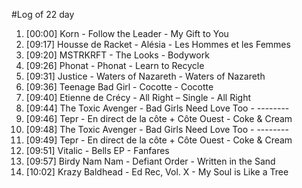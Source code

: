 #Log of 22 day

1. [00:00] Korn - Follow the Leader - My Gift to You
1. [09:17] Housse de Racket - Alésia - Les Hommes et les Femmes
1. [09:20] MSTRKRFT - The Looks - Bodywork
1. [09:26] Phonat - Phonat - Learn to Recycle
1. [09:31] Justice - Waters of Nazareth - Waters of Nazareth
1. [09:36] Teenage Bad Girl - Cocotte - Cocotte
1. [09:40] Etienne de Crécy - All Right – Single - All Right
1. [09:44] The Toxic Avenger - Bad Girls Need Love Too - --------
1. [09:46] Tepr - En direct de la côte + Côte Ouest - Coke & Cream
1. [09:48] The Toxic Avenger - Bad Girls Need Love Too - --------
1. [09:49] Tepr - En direct de la côte + Côte Ouest - Coke & Cream
1. [09:51] Vitalic - Bells EP - Fanfares
1. [09:57] Birdy Nam Nam - Defiant Order - Written in the Sand
1. [10:02] Krazy Baldhead - Ed Rec, Vol. X - My Soul is Like a Tree
